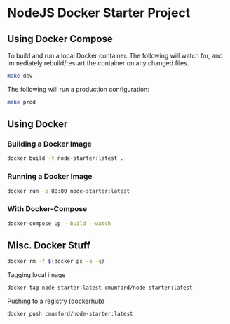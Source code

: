 # NodeJS Docker Starter Project

## Using Docker Compose

To build and run a local Docker container. The following will watch for,
and immediately rebuild/restart the container on any changed files.

```sh
make dev
```

The following will run a production configuration:

```sh
make prod
```

## Using Docker

### Building a Docker Image

```sh
docker build -t node-starter:latest .
```

### Running a Docker Image

```sh
docker run -p 80:80 node-starter:latest
```

### With Docker-Compose

```sh
docker-compose up --build --watch
```

## Misc. Docker Stuff

```sh
docker rm -f $(docker ps -a -q)
```

Tagging local image

```sh
docker tag node-starter:latest cmumford/node-starter:latest
```

Pushing to a registry (dockerhub)

```sh
docker push cmumford/node-starter:latest
```